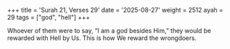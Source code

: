 +++
title = 'Surah 21, Verses 29'
date = '2025-08-27'
weight = 2512
ayah = 29
tags = ["god", "hell"]
+++

Whoever of them were to say, “I am a god besides Him,” they would be rewarded with Hell by Us. This is how We reward the wrongdoers.